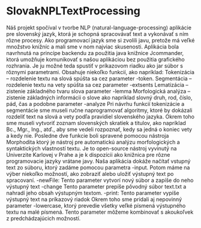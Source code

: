# SlovakNPLTextProcessing

Náš projekt spočíval v tvorbe NLP (natural-language-processing) aplikácie pre slovenský jazyk, ktorá je schopná spracovávať text a vykonávať s ním rôzne procesy. Ako programovací jazyk sme si zvolili javu, pretože má veľké množstvo knižníc a mali sme v nom najviac skusenosti. Aplikácia bola navrhnutá na princípe backendu za použitia java knižnice Jcommander, ktorá umožňuje komunikovať s našou aplikáciou bez použitia grafického rozhrania. Je ju možné teda spustiť v príkazovom riadku ako jar súbor s rôznymi parametrami. Obsahuje niekoľko funkcií, ako napríklad:
Tokenizácia – rozdelenie textu na slová spúšta sa cez parameter -token.
Segmentácia – rozdelenie textu na vety spúšta sa cez parameter -extsents 
Lematizácia – zistenie základného tvaru slova parameter -lemma 
 Morfologická analýza – zistenie základných informácii o slove ako napríklad slovný druh, rod, číslo, pád, čas a podobne parameter -analyze 
Pri návrhu funkcií tokenizácie a segmentácie sme museli ručne naprogramovať algoritmy, ktoré by dokázali rozdeliť text na slová a vety podľa pravidiel slovenského jazyka. Okrem toho sme museli vytvoriť zoznam slovenských skratiek a titulov, ako napríklad Bc., Mgr., Ing., atď., aby sme vedeli rozpoznať, kedy sa jedná o koniec vety a kedy nie.
Posledne dve funkcie boli spravené pomocou nástroja Morphodita ktorý je nástroj pre automatickú analýzu morfologických a syntaktických vlastností textu. Je to open-source nástroj vyvinutý na Univerzite Karlovej v Prahe a je k dispozícii ako knižnica pre rôzne programovacie jazyky vrátane javy.
Naša aplikácia dokáže načítať vstupný text zo súboru, ktorý zadáme pomocou parametra -input. Potom máme na výber niekoľko možností, ako zobraziť alebo uložiť výstupný text po spracovaní.
-newFile: Tento parameter vytvorí nový súbor a zapíše do neho výstupný text
-change Tento parameter prepíše pôvodný súbor text.txt a nahradí jeho obsah výstupným textom.
-print: Tento parameter vypíše výstupný text na príkazový riadok
Okrem toho sme pridali aj nepovinný parameter -lowercase, ktorý prevedie všetky veľké písmená výstupného textu na malé písmená. Tento parameter môžeme kombinovať s akoukoľvek z predchádzajúcich možností.
